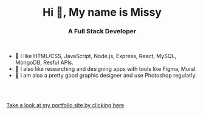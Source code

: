 <h1 align="center">Hi 👋, My name is Missy</h1>
<h3 align="center">A Full Stack Developer</h3>

<br/>

 - 🌱 I like HTML/CSS, JavaScript, Node.js, Express, React, MySQL, MongoDB, Resful APIs.
 - 🌱 I also like researching and designing apps with tools like Figma, Mural.
 - 🌱 I am also a pretty good graphic designer and use Photoshop regularly.
</br>
</br>

[Take a look at my portfolio site by clicking here](http://www.missymaloney1.com)

